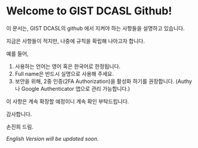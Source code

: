 # Welcome to GIST DCASL Github!

이 문서는, GIST DCASL의 github 에서 지켜야 하는 사항들을 설명하고 있습니다.

지금은 사항들이 적지만, 나중에 규칙을 확립해 나아고자 합니다.

예를 들어,

1. 사용하는 언어는 영어 혹은 한국어로 한정됩니다.
1. Full name은 반드시 실명으로 사용해 주세요.
1. 보안을 위해, 2중 인증(2FA Authorization)을 활성화 하기를 권장합니다. (Authy나 Google Authenticator 앱으로 관리 가능합니다.)

이 사항은 계속 확장할 예정이니 계속 확인 부탁드립니다.

감사합니다.


손진희 드림.

*English Version will be updated soon*.
